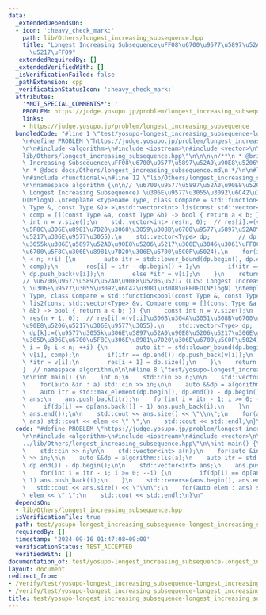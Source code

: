 ```yaml
---
data:
  _extendedDependsOn:
  - icon: ':heavy_check_mark:'
    path: lib/Others/longest_increasing_subsequence.hpp
    title: "Longest Increasing Subsequence\uFF08\u6700\u9577\u5897\u52A0\u90E8\u5206\
      \u5217\uFF09"
  _extendedRequiredBy: []
  _extendedVerifiedWith: []
  _isVerificationFailed: false
  _pathExtension: cpp
  _verificationStatusIcon: ':heavy_check_mark:'
  attributes:
    '*NOT_SPECIAL_COMMENTS*': ''
    PROBLEM: https://judge.yosupo.jp/problem/longest_increasing_subsequence
    links:
    - https://judge.yosupo.jp/problem/longest_increasing_subsequence
  bundledCode: "#line 1 \"test/yosupo-longest_increasing_subsequence-longest_increasing_subsequence.test.cpp\"\
    \n#define PROBLEM \"https://judge.yosupo.jp/problem/longest_increasing_subsequence\"\
    \n\n#include <algorithm>\n#include <iostream>\n#include <vector>\n\n#line 1 \"\
    lib/Others/longest_increasing_subsequence.hpp\"\n\n\n\n/**\n * @brief Longest\
    \ Increasing Subsequence\uFF08\u6700\u9577\u5897\u52A0\u90E8\u5206\u5217\uFF09\
    \n * @docs docs/Others/longest_increasing_subsequence.md\n */\n\n#line 10 \"lib/Others/longest_increasing_subsequence.hpp\"\
    \n#include <functional>\n#line 12 \"lib/Others/longest_increasing_subsequence.hpp\"\
    \n\nnamespace algorithm {\n\n// \u6700\u9577\u5897\u52A0\u90E8\u5206\u5217 (LIS:\
    \ Longest Increasing Subsequence) \u306E\u9577\u3055\u3092\u6C42\u3081\u308B\uFF0E\
    O(N*logN).\ntemplate <typename Type, class Compare = std::function<bool(const\
    \ Type &, const Type &)> >\nstd::vector<int> lis(const std::vector<Type> &v, Compare\
    \ comp = [](const Type &a, const Type &b) -> bool { return a < b; }) {\n    const\
    \ int n = v.size();\n    std::vector<int> res(n, 0);  // res[i]:=(v[i]\u3092\u6700\
    \u5F8C\u306E\u8981\u7D20\u3068\u3059\u308B\u6700\u9577\u5897\u52A0\u90E8\u5206\
    \u5217\u306E\u9577\u3055).\n    std::vector<Type> dp;        // dp[k]:=(\u9577\
    \u3055k\u306E\u5897\u52A0\u90E8\u5206\u5217\u306E\u3046\u3061\uFF0C\u305D\u306E\
    \u6700\u5F8C\u306E\u8981\u7D20\u306E\u6700\u5C0F\u5024).\n    for(int i = 0; i\
    \ < n; ++i) {\n        auto itr = std::lower_bound(dp.begin(), dp.end(), v[i],\
    \ comp);\n        res[i] = itr - dp.begin() + 1;\n        if(itr == dp.end())\
    \ dp.push_back(v[i]);\n        else *itr = v[i];\n    }\n    return res;\n}\n\n\
    // \u6700\u9577\u5897\u52A0\u90E8\u5206\u5217 (LIS: Longest Increasing Subsequence)\
    \ \u306E\u9577\u3055\u3092\u6C42\u3081\u308B\uFF0EO(N*logN).\ntemplate <typename\
    \ Type, class Compare = std::function<bool(const Type &, const Type &)> >\nstd::vector<int>\
    \ lis2(const std::vector<Type> &v, Compare comp = [](const Type &a, const Type\
    \ &b) -> bool { return a < b; }) {\n    const int n = v.size();\n    std::vector<int>\
    \ res(n + 1, 0);  // res[i]:=(v[:i]\u306B\u304A\u3051\u308B\u6700\u9577\u5897\u52A0\
    \u90E8\u5206\u5217\u306E\u9577\u3055).\n    std::vector<Type> dp;            //\
    \ dp[k]:=(\u9577\u3055k\u306E\u5897\u52A0\u90E8\u5206\u5217\u306E\u3046\u3061\uFF0C\
    \u305D\u306E\u6700\u5F8C\u306E\u8981\u7D20\u306E\u6700\u5C0F\u5024).\n    for(int\
    \ i = 0; i < n; ++i) {\n        auto itr = std::lower_bound(dp.begin(), dp.end(),\
    \ v[i], comp);\n        if(itr == dp.end()) dp.push_back(v[i]);\n        else\
    \ *itr = v[i];\n        res[i + 1] = dp.size();\n    }\n    return res;\n}\n\n\
    }  // namespace algorithm\n\n\n#line 8 \"test/yosupo-longest_increasing_subsequence-longest_increasing_subsequence.test.cpp\"\
    \n\nint main() {\n    int n;\n    std::cin >> n;\n\n    std::vector<int> a(n);\n\
    \    for(auto &in : a) std::cin >> in;\n\n    auto &&dp = algorithm::lis(a);\n\
    \    auto itr = std::max_element(dp.begin(), dp.end()) - dp.begin();\n\n    std::vector<int>\
    \ ans;\n    ans.push_back(itr);\n    for(int i = itr - 1; i >= 0; --i) {\n   \
    \     if(dp[i] == dp[ans.back()] - 1) ans.push_back(i);\n    }\n    std::reverse(ans.begin(),\
    \ ans.end());\n\n    std::cout << ans.size() << \"\\n\";\n    for(auto elem :\
    \ ans) std::cout << elem << \" \";\n    std::cout << std::endl;\n}\n"
  code: "#define PROBLEM \"https://judge.yosupo.jp/problem/longest_increasing_subsequence\"\
    \n\n#include <algorithm>\n#include <iostream>\n#include <vector>\n\n#include \"\
    ../lib/Others/longest_increasing_subsequence.hpp\"\n\nint main() {\n    int n;\n\
    \    std::cin >> n;\n\n    std::vector<int> a(n);\n    for(auto &in : a) std::cin\
    \ >> in;\n\n    auto &&dp = algorithm::lis(a);\n    auto itr = std::max_element(dp.begin(),\
    \ dp.end()) - dp.begin();\n\n    std::vector<int> ans;\n    ans.push_back(itr);\n\
    \    for(int i = itr - 1; i >= 0; --i) {\n        if(dp[i] == dp[ans.back()] -\
    \ 1) ans.push_back(i);\n    }\n    std::reverse(ans.begin(), ans.end());\n\n \
    \   std::cout << ans.size() << \"\\n\";\n    for(auto elem : ans) std::cout <<\
    \ elem << \" \";\n    std::cout << std::endl;\n}\n"
  dependsOn:
  - lib/Others/longest_increasing_subsequence.hpp
  isVerificationFile: true
  path: test/yosupo-longest_increasing_subsequence-longest_increasing_subsequence.test.cpp
  requiredBy: []
  timestamp: '2024-09-16 01:47:08+09:00'
  verificationStatus: TEST_ACCEPTED
  verifiedWith: []
documentation_of: test/yosupo-longest_increasing_subsequence-longest_increasing_subsequence.test.cpp
layout: document
redirect_from:
- /verify/test/yosupo-longest_increasing_subsequence-longest_increasing_subsequence.test.cpp
- /verify/test/yosupo-longest_increasing_subsequence-longest_increasing_subsequence.test.cpp.html
title: test/yosupo-longest_increasing_subsequence-longest_increasing_subsequence.test.cpp
---
```

